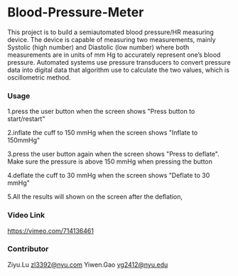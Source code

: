 # Blood-Pressure-Meter 

This project is to build a semiautomated blood pressure/HR measuring device. The device is capable of measuring two measurements, mainly Systolic (high number) and Diastolic (low number) where both measurements are in units of mm Hg to accurately represent one’s blood pressure. Automated systems use pressure transducers to convert pressure data into digital data that algorithm use to calculate the two values, which is oscillometric method.

### Usage


1.press the user button when the screen shows "Press button to start/restart"

2.inflate the cuff to 150 mmHg when the screen shows "Inflate to 150mmHg"                                                      

3.press the user button again when the screen shows "Press to deflate". Make sure the pressure is above 150 mmHg when pressing the button

4.deflate the cuff to 30 mmHg when the screen shows "Deflate to 30 mmHg"

5.All the results will shown on the screen after the deflation,  

### Video Link
https://vimeo.com/714136461

### Contributor

Ziyu.Lu <zl3392@nyu.com> 
Yiwen.Gao <yg2412@nyu.edu>  
